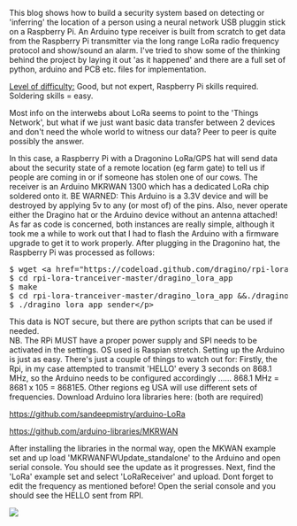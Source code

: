 <p>This blog shows how to build a security system based on detecting or 'inferring' the location of a person using a neural network USB pluggin stick on a Raspberry Pi. An Arduino type receiver is built from scratch to get data from the Raspberry Pi transmitter via the long range LoRa radio frequency protocol and show/sound an alarm. I've tried to show some of the thinking behind the project by laying it out 'as it happened' and there are a full set of python, arduino and PCB etc. files for implementation.</p><p><u>Level of difficulty:</u> Good, but not expert, Raspberry Pi skills required. Soldering skills = easy.</p><p>Most info on the interwebs about LoRa seems to point to the 'Things Network',  but what if we just want basic data transfer between 2 devices and don't need the whole world to witness our data? Peer to peer is quite possibly the answer.</p><p>In this case, a Raspberry Pi with a Dragonino LoRa/GPS hat will send data about the security state of a remote location (eg farm gate) to tell us if people are coming in or if someone has stolen one of our cows. The receiver is an Arduino MKRWAN 1300 which has a dedicated LoRa chip soldered onto it.  BE WARNED: This Arduino is a 3.3V device and will be destroyed by applying 5v to any (or most of) of the pins. Also, never operate either the Dragino hat or the Arduino device without an antenna attached! As far as code is concerned, both instances are really simple, although it took me a while to work out that I had to flash the Arduino with a firmware upgrade to get it to work properly. After plugging in the Dragonino hat, the Raspberry Pi was processed as follows:</p><pre>$ wget &lt;a href="https://codeload.github.com/dragino/rpi-lora-tranceiver/zip/master
$ cd rpi-lora-tranceiver-master/dragino_lora_app
$ make
$ cd rpi-lora-tranceiver-master/dragino_lora_app &&./dragino_lora_app
$ ./dragino_lora_app sender&lt;/p&gt;</pre><p>This data is NOT secure, but there are python scripts that can be used if needed.<br>NB. The RPi MUST have a proper power supply and SPI needs to be activated in the settings. OS used is Raspian stretch. Setting up the Arduino is just as easy. There's just a couple of things to watch out for: Firstly, the Rpi, in my case attempted to transmit 'HELLO' every 3 seconds on 868.1 MHz, so the Arduino needs to be configured accordingly ...... 868.1 MHz = 8681 x 105  = 8681E5. Other regions eg USA will use different sets of frequencies. Download Arduino lora libraries here: (both are required) </p><p><a href="https://github.com/sandeepmistry/arduino-LoRa">https://github.com/sandeepmistry/arduino-LoRa </a></p><p><a href="https://github.com/sandeepmistry/arduino-LoRa"></a> <a href="https://github.com/arduino-libraries/MKRWANAfter"> https://github.com/arduino-libraries/MKRWAN</a></p><p>After installing the libraries in the normal way, open the MKWAN example set and up load 'MKRWANFWUpdate_standalone' to the Arduino and open serial console. You should see the update as it progresses. Next, find the 'LoRa' example set and select 'LoRaReceiver' and upload. Dont forget to edit the frequency as mentioned before! Open the serial console and you should see the HELLO sent from RPI.</p><p><img src="https://cdn.hackaday.io/images/original/1062421544266394231.gif"> </p>

